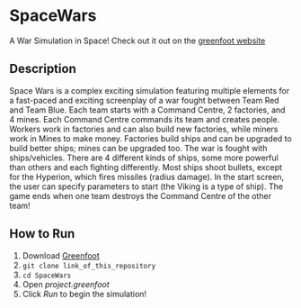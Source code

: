 # SpaceWars
A War Simulation in Space!
Check out it out on the [greenfoot website](https://www.greenfoot.org/scenarios/24799 "Online Scenario")

## Description
Space Wars is a complex exciting simulation featuring multiple elements for a fast-paced and exciting screenplay of a war fought between Team Red and Team Blue. Each team starts with a Command Centre, 2 factories, and 4 mines. Each Command Centre commands its team and creates people. Workers work in factories and can also build new factories, while miners work in Mines to make money. Factories build ships and can be upgraded to build better ships; mines can be upgraded too. The war is fought with ships/vehicles. There are 4 different kinds of ships, some more powerful than others and each fighting differently. Most ships shoot bullets, except for the Hyperion, which fires missiles (radius damage). In the start screen, the user can specify parameters to start (the Viking is a type of ship). The game ends when one team destroys the Command Centre of the other team!

## How to Run
1. Download [Greenfoot](https://www.greenfoot.org/download)
2. `git clone link_of_this_repository`
3. `cd SpaceWars`
4. Open *project.greenfoot*
5. Click *Run* to begin the simulation! 

